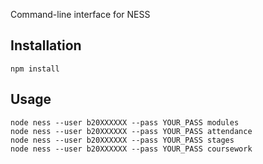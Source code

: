 Command-line interface for NESS

Installation
------------

    npm install


Usage
-----

    node ness --user b20XXXXXX --pass YOUR_PASS modules
    node ness --user b20XXXXXX --pass YOUR_PASS attendance
    node ness --user b20XXXXXX --pass YOUR_PASS stages
    node ness --user b20XXXXXX --pass YOUR_PASS coursework




